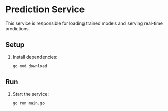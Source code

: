 # Prediction Service

This service is responsible for loading trained models and serving real-time predictions.

## Setup

1.  Install dependencies:
    ```
    go mod download
    ```

## Run

1.  Start the service:
    ```
    go run main.go
    ```
